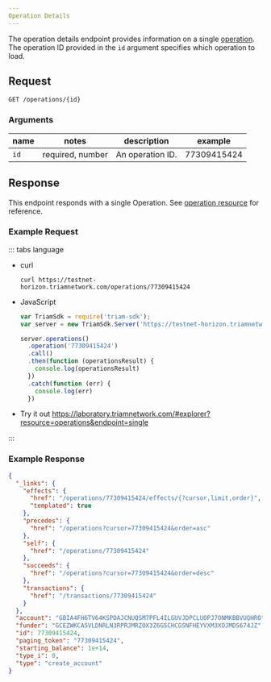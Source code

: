 ```yaml
---
Operation Details
---
```


The operation details endpoint provides information on a single [operation](../resources/operation.md). The operation ID provided in the `id` argument specifies which operation to load.

## Request

```
GET /operations/{id}
```

### Arguments

|  name  |  notes  | description | example |
| ------ | ------- | ----------- | ------- |
| `id` | required, number | An operation ID. | 77309415424 |



## Response

This endpoint responds with a single Operation.  See [operation resource](../resources/operation.md) for reference.


### Example Request
::: tabs language

- curl
  ```curl
  curl https://testnet-horizon.triamnetwork.com/operations/77309415424
  ```
- JavaScript
  ```js
  var TriamSdk = require('triam-sdk');
  var server = new TriamSdk.Server('https://testnet-horizon.triamnetwork.com/');

  server.operations()
    .operation('77309415424')
    .call()
    .then(function (operationsResult) {
      console.log(operationsResult)
    })
    .catch(function (err) {
      console.log(err)
    })


  ```
- Try it out
  https://laboratory.triamnetwork.com/#explorer?resource=operations&endpoint=single

:::
### Example Response

```json
{
  "_links": {
    "effects": {
      "href": "/operations/77309415424/effects/{?cursor,limit,order}",
      "templated": true
    },
    "precedes": {
      "href": "/operations?cursor=77309415424&order=asc"
    },
    "self": {
      "href": "/operations/77309415424"
    },
    "succeeds": {
      "href": "/operations?cursor=77309415424&order=desc"
    },
    "transactions": {
      "href": "/transactions/77309415424"
    }
  },
  "account": "GBIA4FH6TV64KSPDAJCNUQSM7PFL4ILGUVJDPCLUOPJ7ONMKBBVUQHRO",
  "funder": "GCEZWKCA5VLDNRLN3RPRJMRZOX3Z6G5CHCGSNFHEYVXM3XOJMDS674JZ",
  "id": 77309415424,
  "paging_token": "77309415424",
  "starting_balance": 1e+14,
  "type_i": 0,
  "type": "create_account"
}
```

